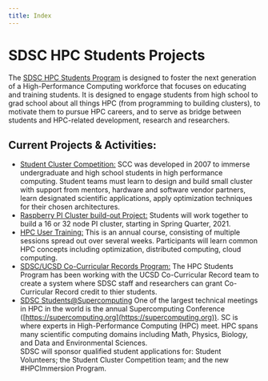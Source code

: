 ```yaml
---
title: Index
---
```


# SDSC HPC Students Projects

The [SDSC HPC Students Program](https://www.sdsc.edu/education_and_training/hpc_students.html) is designed to foster the next generation of a High-Performance Computing workforce that focuses on educating and training students. It is designed to engage students from high school to grad school about all things HPC (from programming to building clusters), to motivate them to pursue HPC careers, and to serve as bridge between students and HPC-related development, research and researchers.

## Current Projects & Activities:

-   [Student Cluster Competition:](scc)
    SCC was developed in 2007 to immerse undergraduate and high school students in high performance computing.
    Student teams must learn to design and build small cluster with support from mentors, hardware and
    software vendor partners, learn designated scientific applications, apply optimization techniques
    for their chosen architectures.
-   [Raspberry PI Cluster build-out Project:](projects/pi-cluster)
    Students will work together to build a 16 or 32 node PI cluster, starting in Spring Quarter, 2021.
-   [HPC User Training:](hpc-utr)
    This is an annual course, consisting of multiple sessions spread out over several weeks. Participants will learn common HPC concepts including optimization, distributed computing, cloud computing.
-   [SDSC/UCSD Co-Curricular Records Program:](ccr-program)
    The HPC Students Program has been working with the UCSD Co-Curricular Record team to create a system where SDSC staff and researchers can grant Co-Curricular Record credit to thier students.
-   [SDSC Students@Supercomputing]()
    One of the largest technical meetings in HPC in the world is the annual Supercomputing Conference ([https://supercomputing.org](https://supercomputing.org)). SC is where experts in High-Performance Computing (HPC) meet. HPC spans many scientific computing domains including Math, Physics, Biology, and Data and Environmental Sciences. <br>
    SDSC will sponsor qualified student applications for: Student Volunteers; the Student Cluster Competition team; and the new #HPCImmersion Program.
